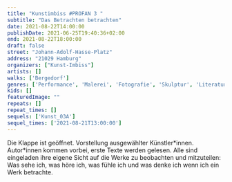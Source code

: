 ```yaml
---
title: "Kunstimbiss #PROFAN 3 "
subtitle: "Das Betrachten betrachten"
date: 2021-08-22T14:00:00
publishDate: 2021-06-25T19:40:36+02:00
end: 2021-08-22T18:00:00
draft: false
street: "Johann-Adolf-Hasse-Platz"
address: "21029 Hamburg"
organizers: ["Kunst-Imbiss"]
artists: []
walks: ['Bergedorf']
genres: ['Performance', 'Malerei', 'Fotografie', 'Skulptur', 'Literatur']
kids: []
featuredImage: ""
repeats: []
repeat_times: []
sequels: ['Kunst_03A']
sequel_times: ['2021-08-21T13:00:00']
---
```


Die Klappe ist geöffnet. Vorstellung ausgewählter Künstler\*innen. Autor\*innen kommen vorbei, erste Texte werden gelesen.  Alle sind eingeladen ihre eigene Sicht auf die Werke zu beobachten und mitzuteilen: Was sehe ich, was höre ich, was fühle ich und was denke ich wenn ich ein Werk betrachte. 